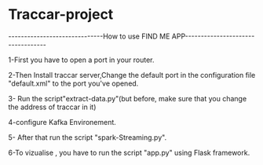 # Traccar-project
------------------------------How to use FIND ME APP----------------------------------

1-First you have to open a port in your router.

2-Then Install traccar server,Change the default port in the configuration file "default.xml" to the port you've opened.

3- Run the script"extract-data.py"(but before, make sure that you change the address of traccar in it)

4-configure Kafka Environement.

5- After that run the script "spark-Streaming.py".

6-To vizualise , you have to run the script "app.py" using Flask framework.

